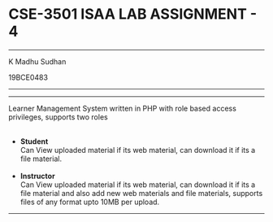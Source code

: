 # **CSE-3501 ISAA LAB ASSIGNMENT - 4**

****
K Madhu Sudhan

19BCE0483
****
****
Learner Management System written in PHP with role based access privileges, supports two roles
<br><br>
 - **Student** <br>
    Can View uploaded material if its web material, can download it if its a file material.
 <br><br>
 - **Instructor** <br>
    Can View uploaded material if its web material, can download it if its a file material and also add new web materials and file materials, supports files of any format upto 10MB per upload. 
****

